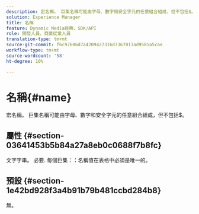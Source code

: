 ```yaml
---
description: 宏名稱。 巨集名稱可能由字母、數字和安全字元的任意組合組成，但不包括$。
solution: Experience Manager
title: 名稱
feature: Dynamic Media經典，SDK/API
role: 開發人員，商業從業人員
translation-type: tm+mt
source-git-commit: f6c97606d7a4209427316d7367013ad9585a5cae
workflow-type: tm+mt
source-wordcount: '58'
ht-degree: 10%

---
```



# 名稱{#name}

宏名稱。 巨集名稱可能由字母、數字和安全字元的任意組合組成，但不包括$。

## 屬性 {#section-03641453b5b84a27a8eb0c0688f7b8fc}

文字字串。 必要. 每個巨集：：名稱值在表格中必須是唯一的。

## 預設 {#section-1e42bd928f3a4b91b79b481ccbd284b8}

無。

